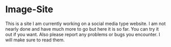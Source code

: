 # Image-Site
This is a site I am currently working on a social media type website. I am not nearly done and have much more to go but here it is so far. You can try it out if you want. Also please report any problems or bugs you encounter. I will make sure to read them.
